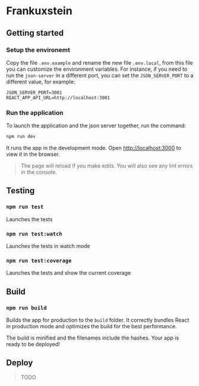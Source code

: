 # Frankuxstein

## Getting started


### Setup the environemt

Copy the file `.env.example` and rename the new file `.env.local`, from this file you can customize the environment variables.
For instance, if you need to run the `json-server` in a different port, you can set the `JSON_SERVER_PORT` to a different value, for example:

```
JSON_SERVER_PORT=3001
REACT_APP_API_URL=http://localhost:3001
```

### Run the application

To launch the application and the json server together, run the command:

```bash
npm run dev
```

It runs the app in the development mode. Open [http://localhost:3000](http://localhost:3000) to view it in the browser.

> The page will reload if you make edits. You will also see any lint errors in the console.

## Testing

### `npm run test`

Launches the tests

### `npm run test:watch`

Launches the tests in watch mode

### `npm run test:coverage`

Launches the tests and show the current coverage

## Build

### `npm run build`

Builds the app for production to the `build` folder.
It correctly bundles React in production mode and optimizes the build for the best performance.

The build is minified and the filenames include the hashes.
Your app is ready to be deployed!

## Deploy

> TODO
